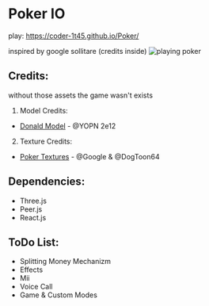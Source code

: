 # Poker IO

play: https://coder-1t45.github.io/Poker/ 

inspired by google sollitare (credits inside)
![playing poker](https://cdn.discordapp.com/attachments/1005211638191890532/1184927617896431656/image.png?ex=658dc0d6&is=657b4bd6&hm=a7c39e16794a3cc9f2b419d6d512bd1e14857de58f9cbaa83a5304b5fcae6fed&)

## Credits:
without those assets the game wasn't exists
1. Model Credits:
  - [Donald Model](https://sketchfab.com/3d-models/base-mesh-low-poly-character-84cd6685487949bca626bcfc244d) - @YOPN 2e12
2. Texture Credits:
  - [Poker Textures](https://www.spriters-resource.com/browser_games/googlesolitaire/sheet/147613/) - @Google & @DogToon64

## Dependencies:

-   Three.js
-   Peer.js
-   React.js

## ToDo List:

-   Splitting Money Mechanizm
-   Effects
-   Mii
-   Voice Call
-   Game & Custom Modes
